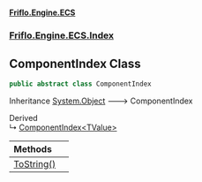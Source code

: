 #### [Friflo.Engine.ECS](index.md 'index')
### [Friflo.Engine.ECS.Index](Friflo.Engine.ECS.Index.md 'Friflo.Engine.ECS.Index')

## ComponentIndex Class

```csharp
public abstract class ComponentIndex
```

Inheritance [System.Object](https://docs.microsoft.com/en-us/dotnet/api/System.Object 'System.Object') &#129106; ComponentIndex

Derived  
&#8627; [ComponentIndex&lt;TValue&gt;](ComponentIndex_TValue_.md 'Friflo.Engine.ECS.Index.ComponentIndex<TValue>')

| Methods | |
| :--- | :--- |
| [ToString()](ComponentIndex.ToString().md 'Friflo.Engine.ECS.Index.ComponentIndex.ToString()') | |
